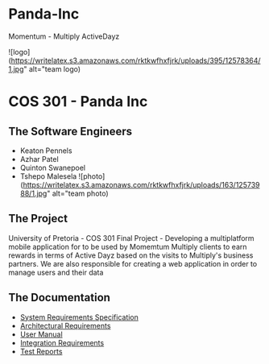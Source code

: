 # Panda-Inc

Momentum - Multiply ActiveDayz

![logo](https://writelatex.s3.amazonaws.com/rktkwfhxfjrk/uploads/395/12578364/1.jpg" alt="team logo)
# COS 301 - Panda Inc

## The Software Engineers
- Keaton Pennels
- Azhar Patel
- Quinton Swanepoel
- Tshepo Malesela
![photo](https://writelatex.s3.amazonaws.com/rktkwfhxfjrk/uploads/163/12573988/1.jpg" alt="team photo)

## The Project
University of Pretoria - COS 301 Final Project - Developing a multiplatform mobile application for to be used by Momemtum Multiply clients to earn rewards in terms of Active Dayz based on the visits to Multiply's business partners. We are also responsible for creating a web application in order to manage users and their data <br />

## The Documentation
- [System Requirements Specification]()
- [Architectural Requirements]()
- [User Manual]()
- [Integration Requirements]()
- [Test Reports]()

